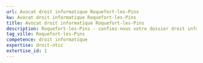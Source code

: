 ```yaml
---
url: Avocat droit informatique Roquefort-les-Pins
kw: Avocat droit informatique Roquefort-les-Pins
title: Avocat droit informatique Roquefort-les-Pins
description: Roquefort-les-Pins - confiez-nous votre dossier droit informatique
tag_ville: Roquefort-les-Pins
competence: droit informatique
expertise: droit-ntic
extertise_id: 1
---
```

